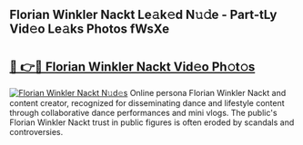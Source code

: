 ## Florian Winkler Nackt Le𝚊k𝚎d N𝚞𝚍e - Part-tLy Vid𝚎o Le𝚊ks Photos fWsXe

# <h2><a href="http://fb2sl0.evod.top/?m=Florian+Winkler+Nackt">🔗 👉🔴 Florian Winkler Nackt Vid𝚎o Ph𝚘t𝚘s</a></h2>

[![Florian Winkler Nackt N𝚞d𝚎s](https://i.imgur.com/8V9OHl7.gif)](http://fb2sl0.evod.top/?m=Florian+Winkler+Nackt)
Online persona Florian Winkler Nackt and content creator, recognized for disseminating dance and lifestyle content through collaborative dance performances and mini vlogs. The public's Florian Winkler Nackt trust in public figures is often eroded by scandals and controversies. 
